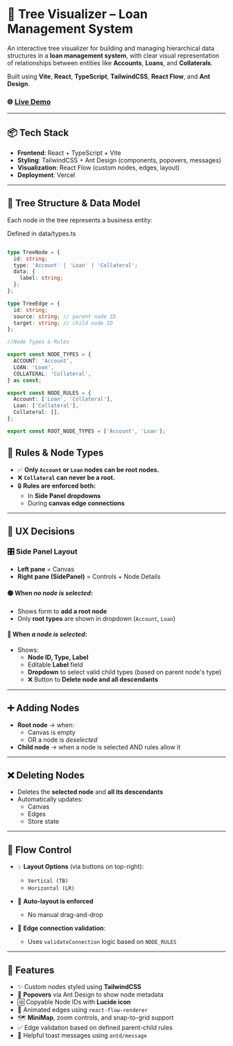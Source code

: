 # 🧠 Tree Visualizer – Loan Management System

An interactive tree visualizer for building and managing hierarchical data structures in a **loan management system**, with clear visual representation of relationships between entities like **Accounts**, **Loans**, and **Collaterals**.

Built using **Vite**, **React**, **TypeScript**, **TailwindCSS**, **React Flow**, and **Ant Design**.

### 🌐 [Live Demo](https://your-vercel-link.vercel.app)

---

## 📦 Tech Stack

- **Frontend**: React + TypeScript + Vite
- **Styling**: TailwindCSS + Ant Design (components, popovers, messages)
- **Visualization**: React Flow (custom nodes, edges, layout)
- **Deployment**: Vercel

---

## 🌳 Tree Structure & Data Model

Each node in the tree represents a business entity:

Defined in data/types.ts

```ts

type TreeNode = {
  id: string;
  type: 'Account' | 'Loan' | 'Collateral';
  data: {
    label: string;
  };
};

type TreeEdge = {
  id: string;
  source: string; // parent node ID
  target: string; // child node ID
};

//Node Types & Rules

export const NODE_TYPES = {
  ACCOUNT: 'Account',
  LOAN: 'Loan',
  COLLATERAL: 'Collateral',
} as const;

export const NODE_RULES = {
  Account: ['Loan', 'Collateral'],
  Loan: ['Collateral'],
  Collateral: [],
};

export const ROOT_NODE_TYPES = ['Account', 'Loan'];
```
## 🧠 Rules & Node Types

- ✅ **Only `Account` or `Loan` nodes can be root nodes.**
- ❌ **`Collateral` can never be a root.**
- 🔒 **Rules are enforced both:**
  - In **Side Panel dropdowns**
  - During **canvas edge connections**

---

## 🧠 UX Decisions

### 🎛 Side Panel Layout

- **Left pane** = Canvas  
- **Right pane (SidePanel)** = Controls + Node Details

#### 🟢 When _no node is selected_:
- Shows form to **add a root node**
- Only **root types** are shown in dropdown (`Account`, `Loan`)

#### 🔵 When _a node is selected_:
- Shows:
  - **Node ID, Type, Label**
  - Editable **Label** field
  - **Dropdown** to select valid child types (based on parent node's type)
  - ❌ Button to **Delete node and all descendants**

---

## ➕ Adding Nodes

- **Root node** → when:
  - Canvas is empty  
  - OR a node is _deselected_
- **Child node** → when a node is selected AND rules allow it

---

## ❌ Deleting Nodes

- Deletes the **selected node** and **all its descendants**
- Automatically updates:
  - Canvas
  - Edges
  - Store state

---

## 🧭 Flow Control

- 💡 **Layout Options** (via buttons on top-right):
  - `Vertical (TB)`
  - `Horizontal (LR)`

- 🔄 **Auto-layout is enforced**
  - No manual drag-and-drop
- 🔗 **Edge connection validation**:
  - Uses `validateConnection` logic based on `NODE_RULES`

---

## 🎨 Features

- ✨ Custom nodes styled using **TailwindCSS**
- 💬 **Popovers** via Ant Design to show node metadata
- 🆔 Copyable Node IDs with **Lucide icon**
- 🔄 Animated edges using `react-flow-renderer`
- 🗺 **MiniMap**, zoom controls, and snap-to-grid support
- ✅ Edge validation based on defined parent-child rules
- 💬 Helpful toast messages using `antd/message`


